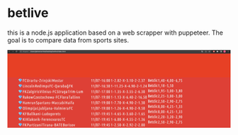 # betlive

this is a node.js application based on a web scrapper with puppeteer. The goal is to compare data from sports sites. 

![alt text](https://github.com/jaimesk8/betlive/blob/main/exemple.png?raw=true)
